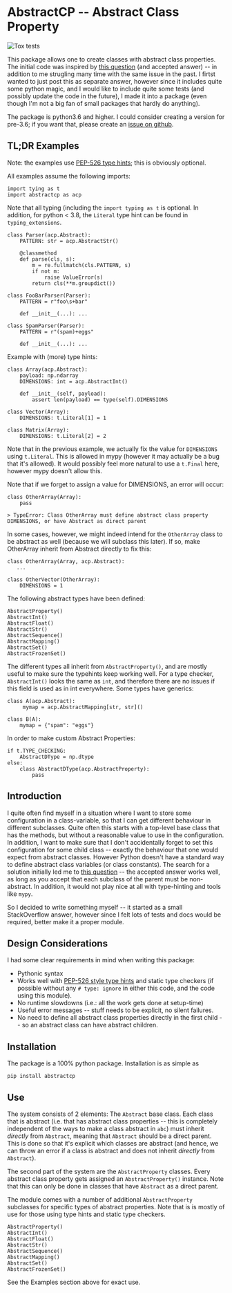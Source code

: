 # AbstractCP -- Abstract Class Property

![Tox tests](https://github.com/reinhrst/abstractcp/workflows/Tox%20tests/badge.svg)


This package allows one to create classes with abstract class properties.
The initial code was inspired by [this question][1] (and accepted answer) -- in
addition to me strugling many time with the same issue in the past.
I firtst wanted to just post this as separate answer, however since it includes quite
some python magic, and I would like to include quite some tests (and possibly update
the code in the future), I made it into a package (even though I'm not a big fan of
small packages that hardly do anything).

The package is python3.6 and higher. I could consider creating a version for pre-3.6;
if you want that, please create an [issue on github][2].

## TL;DR Examples
Note: the examples use [PEP-526 type hints][3]; this is obviously optional.

All examples assume the following imports:
```
import tying as t
import abstractcp as acp
```
Note that all typing (including the `import typing as t` is optional.
In addition, for python < 3.8, the `Literal` type hint can be found in
`typing_extensions`.

```
class Parser(acp.Abstract):
    PATTERN: str = acp.AbstractStr()

    @classmethod
    def parse(cls, s):
        m = re.fullmatch(cls.PATTERN, s)
        if not m:
            raise ValueError(s)
        return cls(**m.groupdict())

class FooBarParser(Parser):
    PATTERN = r"foo\s+bar"

    def __init__(...): ...

class SpamParser(Parser):
    PATTERN = r"(spam)+eggs"

    def __init__(...): ...
```

Example with (more) type hints:
```
class Array(acp.Abstract):
    payload: np.ndarray
    DIMENSIONS: int = acp.AbstractInt()

    def __init__(self, payload):
        assert len(payload) == type(self).DIMENSIONS

class Vector(Array):
    DIMENSIONS: t.Literal[1] = 1

class Matrix(Array):
    DIMENSIONS: t.Literal[2] = 2
```
Note that in the previous example, we actually fix the value for `DIMENSIONS` using `t.Literal`.
This is allowed in mypy (however it may actually be a bug that it's allowed).
It would possibly feel more natural to use a `t.Final` here, however mypy doesn't allow this.

Note that if we forget to assign a value for DIMENSIONS, an error will occur:
```
class OtherArray(Array):
    pass

> TypeError: Class OtherArray must define abstract class property DIMENSIONS, or have Abstract as direct parent
```
In some cases, however, we might indeed intend for the `OtherArray` class to be abstract as well (because we will subclass this later). If so, make OtherArray inherit from Abstract directly to fix this:
```
class OtherArray(Array, acp.Abstract):
   ...

class OtherVector(OtherArray):
    DIMENSIONS = 1
```

The following abstract types have been defined:
```
AbstractProperty()
AbstractInt()
AbstractFloat()
AbstractStr()
AbstractSequence()
AbstractMapping()
AbstractSet()
AbstractFrozenSet()
```
The different types all inherit from `AbstractProperty()`, and are mostly useful
to make sure the typehints keep working well. For a type checker, `AbstractInt()` looks the same as `int`, and therefore there are no issues if this field is used as in int everywhere.
Some types have generics:
```
class A(acp.Abstract):
     mymap = acp.AbstractMapping[str, str]()

class B(A):
    mymap = {"spam": "eggs"}
```

In order to make custom Abstract Properties:
```
if t.TYPE_CHECKING:
    AbstractDType = np.dtype
else:
    class AbstractDType(acp.AbstractProperty):
        pass
```


## Introduction
I quite often find myself in a situation where I want to store some configuration in a class-variable, so that I can get different behaviour in different subclasses.
Quite often this starts with a top-level base class that has the methods, but without a reasonable value to use in the configuration.
In addition, I want to make sure that I don't accidentally forget to set this configuration for some child class -- exactly the behaviour that one would expect from abstract classes.
However Python doesn't have a standard way to define abstract class variables (or class constants).
The search for a solution initially led me to [this question][1] -- the accepted answer works well, as long as you accept that each subclass of the parent must be non-abstract.
In addition, it would not play nice at all with type-hinting and tools like `mypy`.

So I decided to write something myself -- it started as a small StackOverflow answer, however since I felt lots of tests and docs would be required, better make it a proper module.

## Design Considerations
I had some clear requirements in mind when writing this package:
* Pythonic syntax
* Works well with [PEP-526 style type hints][3] and static type checkers (if possible without any `# type: ignore` in either this code, and the code using this module).
* No runtime slowdowns (i.e.: all the work gets done at setup-time)
* Useful error messages -- stuff needs to be explicit, no silent failures.
* No need to define all abstract class properties directly in the first child -- so an abstract class can have abstract children.

## Installation
The package is a 100% python package. Installation is as simple as
```
pip install abstractcp
```

## Use
The system consists of 2 elements: The `Abstract` base class.
Each class that is abstract (i.e. that has abstract class properties -- this is completely independent of the ways to make a class abstract in `abc`) must inherit _directly_ from `Abstract`, meaning that `Abstract` should be a direct parent. This is done so that it's explicit which classes are abstract (and hence, we can throw an error if a class is abstract and does not inherit _directly_ from `Abstract`).

The second part of the system are the `AbstractProperty` classes.
Every abstract class property gets assigned an `AbstractProperty()` instance.
Note that this can only be done in classes that have `Abstract` as a direct parent.

The module comes with a number of additional `AbstractProperty` subclasses for specific types of abstract properties.
Note that is is mostly of use for those using type hints and static type checkers.

```
AbstractProperty()
AbstractInt()
AbstractFloat()
AbstractStr()
AbstractSequence()
AbstractMapping()
AbstractSet()
AbstractFrozenSet()
```

See the Examples section above for exact use.


[1]: https://stackoverflow.com/questions/45248243/most-pythonic-way-to-declare-an-abstract-class-property
[2]: https://github.com/reinhrst/abstractcp/issues/
[3]: https://www.python.org/dev/peps/pep-0526/
